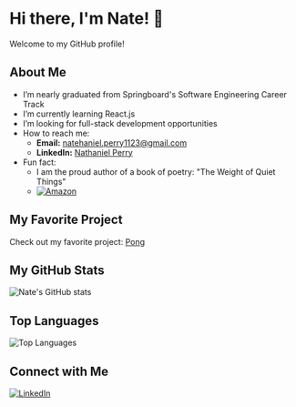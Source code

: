 # Hi there, I'm Nate! 👋

Welcome to my GitHub profile!

## About Me
- I’m nearly graduated from Springboard's Software Engineering Career Track
- I’m currently learning React.js
- I’m looking for full-stack development opportunities
- How to reach me:
    - **Email:** [natehaniel.perry1123@gmail.com](mailto:natehaniel.perry1123@gmail.com)
    - **LinkedIn:** [Nathaniel Perry](https://www.linkedin.com/in/nathaniel-perry-646bb4326)
- Fun fact:
    - I am the proud author of a book of poetry: "The Weight of Quiet Things"
    - [![Amazon](https://img.shields.io/badge/Buy_on-Amazon-FF9900?logo=amazon)](https://a.co/d/0tqders)


## My Favorite Project
Check out my favorite project: [Pong](https://github.com/natep1123/Pong)

## My GitHub Stats
![Nate's GitHub stats](https://github-readme-stats.vercel.app/api?username=natep1123&show_icons=true&theme=radical)

## Top Languages
![Top Languages](https://github-readme-stats.vercel.app/api/top-langs/?username=natep1123&theme=radical&layout=compact)

## Connect with Me
[![LinkedIn](https://img.shields.io/badge/-LinkedIn-blue?style=flat&logo=LinkedIn&logoColor=white)](https://www.linkedin.com/in/nathaniel-perry-646bb4326)


